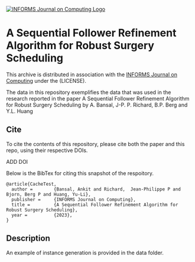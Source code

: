 [![INFORMS Journal on Computing Logo](https://INFORMSJoC.github.io/logos/INFORMS_Journal_on_Computing_Header.jpg)](https://pubsonline.informs.org/journal/ijoc)

# A Sequential Follower Refinement Algorithm for Robust Surgery Scheduling

This archive is distributed in association with the [INFORMS Journal on
Computing](https://pubsonline.informs.org/journal/ijoc) under the (LICENSE).

The data in this repository exemplifies the data that was used in the research reported in the paper A Sequential Follower Refinement Algorithm for Robust Surgery Scheduling by A. Bansal, J-P. P. Richard, B.P. Berg and Y.L. Huang
## Cite

To cite the contents of this repository, please cite both the paper and this repo, using their respective DOIs.

ADD DOI

Below is the BibTex for citing this snapshot of the respoitory.

```
@article{CacheTest,
  author =        {Bansal, Ankit and Richard,  Jean-Philippe P and Bjorn, Berg P and Huang, Yu-Li},
  publisher =     {INFORMS Journal on Computing},
  title =         {A Sequential Follower Refinement Algorithm for Robust Surgery Scheduling},
  year =          {2023},
}  
```

## Description

An example of instance generation is provided in the data folder. 
